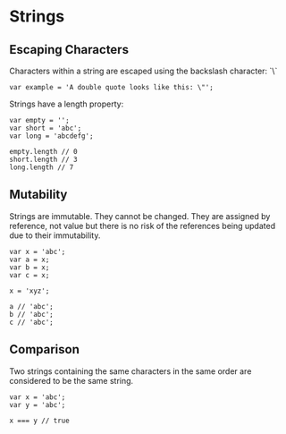 # Strings

## Escaping Characters

Characters within a string are escaped using the backslash character: \`\\`

```
var example = 'A double quote looks like this: \"';
```

Strings have a length property:

```
var empty = '';
var short = 'abc';
var long = 'abcdefg';

empty.length // 0
short.length // 3
long.length // 7
```

## Mutability

Strings are immutable. They cannot be changed. They are assigned by reference, not value but there is no risk of the references being updated due to their immutability.

```
var x = 'abc';
var a = x;
var b = x;
var c = x;

x = 'xyz';

a // 'abc';
b // 'abc';
c // 'abc';
```

## Comparison

Two strings containing the same characters in the same order are considered to be the same string.

```
var x = 'abc';
var y = 'abc';

x === y // true
```



